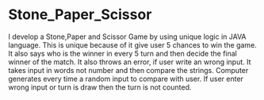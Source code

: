 # Stone_Paper_Scissor
I develop a Stone,Paper and Scissor Game by using unique logic in JAVA language.
This is unique because of it give user 5 chances to win the game.
It also says who is the winner in every 5 turn and then decide the final winner of the match.
It also throws an error, if user write an wrong input.
It takes input in words not number and then compare the strings.
Computer generates every time a random input to compare with user.
If user enter wrong input or turn is draw then the turn is not counted.
